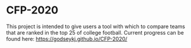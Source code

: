 # CFP-2020

This project is intended to give users a tool with which to compare teams that are ranked in the top 25 of college football. Current progress can be found here: https://godseykj.github.io/CFP-2020/
